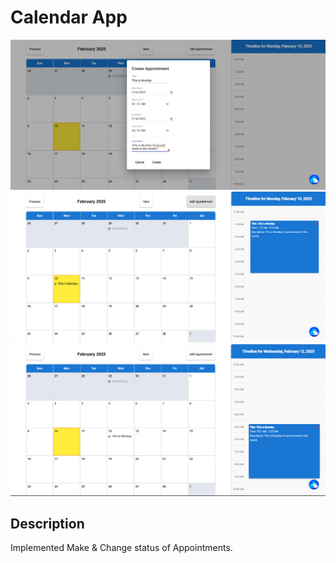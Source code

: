 # Calendar App

<img src="src/assets/create-appointment.png" />
<img src="src/assets/calendar-status.png" />
<img src="src/assets/status-change.png" />

## Description
Implemented Make & Change status of Appointments.
